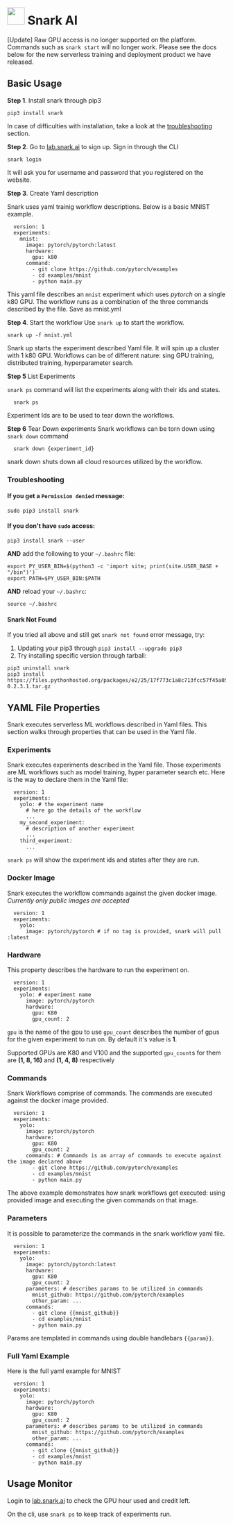 

# <img src="https://avatars3.githubusercontent.com/u/34816118?s=200&v=4" data-canonical-src="hhttps://avatars3.githubusercontent.com/u/34816118?s=200&v=4" width="40" height="40" /> Snark AI

[Update] Raw GPU access is no longer supported on the platform. Commands such as `snark start` will no longer work. Please see the docs below for the new serverless training and deployment product we have released.

## Basic Usage
**Step 1**. Install snark through pip3
```
pip3 install snark
```
In case of difficulties with installation, take a look at the [troubleshooting](#troubleshooting) section. 

**Step 2**. Go to [lab.snark.ai](https://lab.snark.ai) to sign up. Sign in through the CLI
```
snark login
```
It will ask you for username and password that you registered on the website.

**Step 3**. Create Yaml description

Snark uses yaml trainig workflow descriptions. Below is a basic MNIST example. 
```
  version: 1
  experiments:
    mnist:
      image: pytorch/pytorch:latest
      hardware:
        gpu: k80
      command:
        - git clone https://github.com/pytorch/examples
        - cd examples/mnist
        - python main.py
```
This yaml file describes an `mnist` experiment which uses _pytorch_ on a single k80 GPU.
The workflow runs as a combination of the three commands described by the file.
Save as mnist.yml

**Step 4**. Start the workflow
Use `snark up` to start the workflow.
```
snark up -f mnist.yml
```

Snark up starts the experiment described Yaml file. It will spin up a cluster with 1 k80 GPU.
Workflows can be of different nature: sing GPU training, distributed training, hyperparameter search.

**Step 5** List Experiments

`snark ps` command will list the experiments along with their ids and states.
```
  snark ps
```
Experiment Ids are to be used to tear down the workflows.

**Step 6** Tear Down experiments
Snark workflows can be torn down using `snark down` command
```
  snark down {experiment_id}
```
snark down shuts down all cloud resources utilized by the workflow.

<a name="troubleshooting"></a>
### Troubleshooting

#### If you get a `Permission denied` message:
```
sudo pip3 install snark
```
#### If you don't have `sudo` access:
```
pip3 install snark --user
```
**AND** add the following to your `~/.bashrc` file:
```
export PY_USER_BIN=$(python3 -c 'import site; print(site.USER_BASE + "/bin")')
export PATH=$PY_USER_BIN:$PATH
```
**AND** reload your `~/.bashrc`:
```
source ~/.bashrc
```
#### Snark Not Found
If you tried all above and still get `snark not found` error message, try:
1) Updating your pip3 through `pip3 install --upgrade pip3`
2) Try installing specific version through tarball:
```
pip3 uninstall snark
pip3 install https://files.pythonhosted.org/packages/e2/25/17f773c1a8c713fcc57f45a05554a4ac9ee5f0ff88418548e397eac06bb9/snark-0.2.3.1.tar.gz
```

## YAML File Properties 

Snark executes serverless ML workflows described in Yaml files. 
This section walks through properties that can be used in the Yaml file.

### Experiments
Snark executes experiments described in the Yaml file. Those experiments are ML workflows such as model training, hyper parameter search etc.
Here is the way to declare them in the Yaml file:
```
  version: 1
  experiments:
    yolo: # the experiment name
      # here go the details of the workflow
      ...
    my_second_experiment:
      # description of another experiment
      ...
    third_experiment:
      ...

```
`snark ps` will show the experiment ids and states after they are run.

### Docker Image

Snark executes the workflow commands against the given docker image.
_Currently only public images are accepted_
```
  version: 1
  experiments:
    yolo:
      image: pytorch/pytorch # if no tag is provided, snark will pull :latest
```

### Hardware
This property describes the hardware to run the experiment on. 
```
  version: 1
  experiments:
    yolo: # experiment name
      image: pytorch/pytorch 
      hardware:
        gpu: K80
        gpu_count: 2
```
`gpu` is the name of the gpu to use
`gpu_count` describes the number of gpus for the given experiment to run on. By default it's value is **1**.

Supported GPUs are K80 and V100 and the supported `gpu_count`s for them are **(1, 8, 16)** and **(1, 4, 8)** respectively


### Commands
Snark Workflows comprise of commands. The commands are executed against the docker image provided.
```
  version: 1
  experiments:
    yolo:
      image: pytorch/pytorch 
      hardware:
        gpu: K80
        gpu_count: 2
      commands: # Commands is an array of commands to execute against the image declared above
        - git clone https://github.com/pytorch/examples
        - cd examples/mnist
        - python main.py
```
The above example demonstrates how snark workflows get executed: using provided image and executing the given commands on that image.

### Parameters

It is possible to parameterize the commands in the snark workflow yaml file.

```
  version: 1
  experiments:
    yolo:
      image: pytorch/pytorch:latest
      hardware:
        gpu: K80
        gpu_count: 2
      parameters: # describes params to be utilized in commands
        mnist_github: https://github.com/pytorch/examples
        other_param: ...
      commands: 
        - git clone {{mnist_github}}
        - cd examples/mnist
        - python main.py
``` 
Params are templated in commands using double handlebars `{{param}}`.


### Full Yaml Example
Here is the full yaml example for MNIST

```
  version: 1
  experiments:
    yolo:
      image: pytorch/pytorch 
      hardware:
        gpu: K80
        gpu_count: 2
      parameters: # describes params to be utilized in commands
        mnist_github: https://github.com/pytorch/examples
        other_param: ...
      commands: 
        - git clone {{mnist_github}}
        - cd examples/mnist
        - python main.py
```


## Usage Monitor
Login to [lab.snark.ai](https://lab.snark.ai) to check the GPU hour used and credit left.

On the cli, use `snark ps` to keep track of experiments run.
